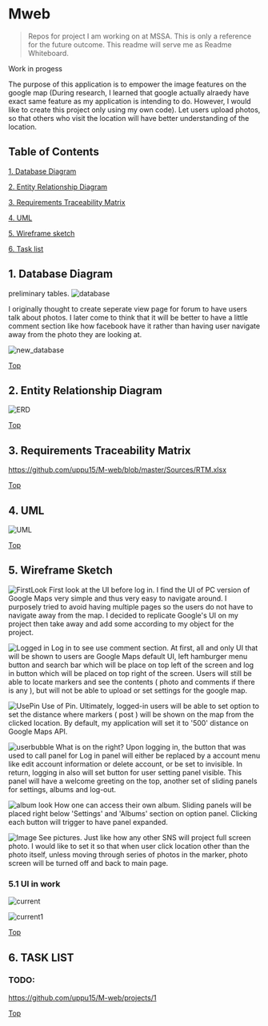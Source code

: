 # Mweb
> Repos for project I am working on at MSSA.  This is only a reference for the future outcome.  This readme will serve me as Readme Whiteboard.

Work in progess

The purpose of this application is to empower the image features on the google map (During research, I learned that google actually alraedy have exact same feature as my application is intending to do.  However, I would like to create this project only using my own code).  Let users upload photos, so that others who visit the location will have better understanding of the location.

## Table of Contents


[1. Database Diagram](#1-database-diagram)

[2. Entity Relationship Diagram](#2-entity-relationship-diagram)

[3. Requirements Traceability Matrix](#3-requirements-traceability-matrix)

[4. UML](#4-uml)

[5. Wireframe sketch](#5-wireframe-sketch)

[6. Task list](#6-task-list)

## 1. Database Diagram
preliminary tables.
![database](https://i.imgur.com/z5mGIAY.jpg)

I originally thought to create seperate view page for forum to have users talk about photos.  I later come to think that it will be better to have a little comment section like how facebook have it rather than having user navigate away from the photo they are looking at.

![new_database](https://github.com/uppu15/M-web/blob/master/Sources/New_databasediagram20190928.JPG?raw=true)


[Top](#table-of-contents)

## 2. Entity Relationship Diagram
![ERD](https://i.imgur.com/Xiyfv0E.png)


[Top](#table-of-contents)

## 3. Requirements Traceability Matrix
https://github.com/uppu15/M-web/blob/master/Sources/RTM.xlsx


[Top](#table-of-contents)

## 4. UML
![UML](https://github.com/uppu15/M-web/blob/master/Sources/UML_edit.jpg?raw=true)


[Top](#table-of-contents)

## 5. Wireframe Sketch

![FirstLook](https://i.imgur.com/0aeOKFV.jpg)
First look at the UI before log in.  I find the UI of PC version of Google Maps very simple and thus very easy to navigate around.  I purposely tried to avoid having multiple pages so the users do not have to navigate away from the map.  I decided to replicate Google's UI on my project then take away and add some according to my object for the project.


![Logged in](https://i.imgur.com/CzdQwAh.jpg)
Log in to see use comment section.  At first, all and only UI that will be shown to users are Google Maps default UI, left hamburger menu button and search bar which will be place on top left of the screen and log in button which will be placed on top right of the screen.  Users will still be able to locate markers and see the contents ( photo and comments if there is any ), but will not be able to upload or set settings for the google map.


![UsePin](https://i.imgur.com/WtI5xJp.jpg)
Use of Pin.  Ultimately, logged-in users will be able to set option to set the distance where markers ( post ) will be shown on the map from the clicked location.  By default, my application will set it to '500' distance on Google Maps API.


![userbubble](https://i.imgur.com/cfVyGdU.jpg)
What is on the right? Upon logging in, the button that was used to call panel for Log in panel will either be replaced by a account menu like edit account information or delete account, or be set to invisible.  In return, logging in also will set button for user setting panel visible.  This panel will have a welcome greeting on the top, another set of sliding panels for settings, albums and log-out. 

![album look](https://i.imgur.com/DpyYMBr.jpg)
How one can access their own album.  Sliding panels will be placed right below 'Settings' and 'Albums' section on option panel.  Clicking each button will trigger to have panel expanded.

![Image](https://i.imgur.com/TCvIXda.jpg)
See pictures.  Just like how any other SNS will project full screen photo.  I would like to set it so that when user click location other than the photo itself, unless moving through series of photos in the marker, photo screen will be turned off and back to main page.

### 5.1 UI in work
![current](https://github.com/uppu15/M-web/blob/master/Sources/UI%20in%20work.JPG?raw=true)

![current1](https://github.com/uppu15/M-web/blob/master/Sources/UI%20in%20work_a.JPG?raw=true)


[Top](#table-of-contents)

## 6. TASK LIST

### TODO:

https://github.com/uppu15/M-web/projects/1
  

[Top](#table-of-contents)
